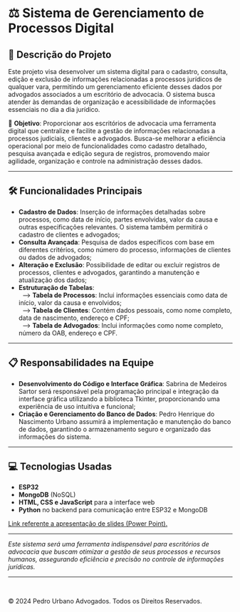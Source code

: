 # ⚖️ Sistema de Gerenciamento de Processos Digital

## 🌟 Descrição do Projeto

Este projeto visa desenvolver um sistema digital para o cadastro, consulta, edição e exclusão de informações relacionadas a processos jurídicos de qualquer vara, permitindo um gerenciamento eficiente desses dados por advogados associados a um escritório de advocacia. O sistema busca atender às demandas de organização e acessibilidade de informações essenciais no dia a dia jurídico.

🔗 **Objetivo**: 
Proporcionar aos escritórios de advocacia uma ferramenta digital que centralize e facilite a gestão de informações relacionadas a processos judiciais, clientes e advogados. Busca-se melhorar a eficiência operacional por meio de funcionalidades como cadastro detalhado, pesquisa avançada e edição segura de registros, promovendo maior agilidade, organização e controle na administração desses dados.

---

## 🛠️ Funcionalidades Principais

- **Cadastro de Dados**: Inserção de informações detalhadas sobre processos, como data de início, partes envolvidas, valor da causa e outras especificações relevantes. O sistema também permitirá o cadastro de clientes e advogados;
- **Consulta Avançada**: Pesquisa de dados específicos com base em diferentes critérios, como número do processo, informações de clientes ou dados de advogados;
- **Alteração e Exclusão**: Possibilidade de editar ou excluir registros de processos, clientes e advogados, garantindo a manutenção e atualização dos dados;
- **Estruturação de Tabelas**:
    <br> &nbsp;&nbsp;--> **Tabela de Processos**: Inclui informações essenciais como data de início, valor da causa e envolvidos;
    <br> &nbsp;&nbsp;--> **Tabela de Clientes**: Contém dados pessoais, como nome completo, data de nascimento, endereço e CPF;
    <br> &nbsp;&nbsp;--> **Tabela de Advogados**: Inclui informações como nome completo, número da OAB, endereço e CPF.

---

## 📋 Responsabilidades na Equipe

- **Desenvolvimento do Código e Interface Gráfica**: Sabrina de Medeiros Sartor será responsável pela programação principal e integração da interface gráfica utilizando a biblioteca Tkinter, proporcionando uma experiência de uso intuitiva e funcional;
- **Criação e Gerenciamento do Banco de Dados**: Pedro Henrique do Nascimento Urbano assumirá a implementação e manutenção do banco de dados, garantindo o armazenamento seguro e organizado das informações do sistema.

---

## 💻 Tecnologias Usadas

- **ESP32**
- **MongoDB** (NoSQL)
- **HTML, CSS e JavaScript** para a interface web
- **Python** no backend para comunicação entre ESP32 e MongoDB

<a href="https://alunosatcedu-my.sharepoint.com/:p:/g/personal/pedro_286322_alunosatc_edu_br/EdkrkmpzzRFMrjqT88XU6X8BEiP4e1D2W_rcUi4ZlGXA-w?e=MmibMd">Link referente a apresentação de slides (Power Point).</a>

---

<i>Este sistema será uma ferramenta indispensável para escritórios de advocacia que buscam otimizar a gestão de seus processos e recursos humanos, assegurando eficiência e precisão no controle de informações jurídicas.</i>

---

<br>

© 2024 Pedro Urbano Advogados. Todos os Direitos Reservados.
